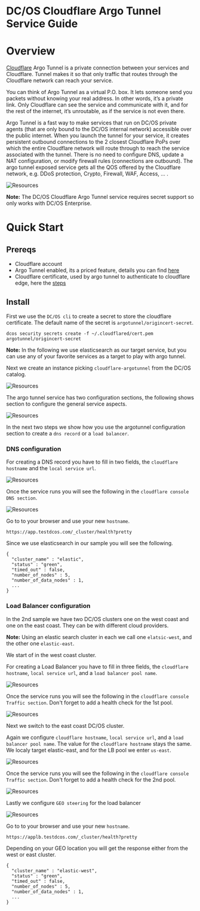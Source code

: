 # DC/OS Cloudflare Argo Tunnel Service Guide


# Overview

[Cloudflare](https://www.cloudflare.com/) Argo Tunnel is a private connection between your services and Cloudflare. Tunnel makes it so that only traffic that routes through the Cloudflare network can reach your service.

You can think of Argo Tunnel as a virtual P.O. box. It lets someone send you packets without knowing your real address. In other words, it’s a private link. Only Cloudflare can see the service and communicate with it, and for the rest of the internet, it’s unroutable, as if the service is not even there.

Argo Tunnel is a fast way to make services that run on DC/OS private agents (that are only bound to the DC/OS internal network) accessible over the public internet. When you launch the tunnel for your service, it creates persistent outbound connections to the 2 closest Cloudflare PoPs over which the entire Cloudflare network will route through to reach the service associated with the tunnel. There is no need to configure DNS, update a NAT configuration, or modify firewall rules (connections are outbound). The argo tunnel exposed service gets all the QOS offered by the Cloudflare network, e.g. DDoS protection, Crypto, Firewall, WAF, Access, ... .


![Resources](img/over01.png)

**Note:** The DC/OS Cloudflare Argo Tunnel service requires secret support so only works with DC/OS Enterprise.


# Quick Start

## Prereqs

* Cloudflare account
* Argo Tunnel enabled, its a priced feature, details you can find [here](https://www.cloudflare.com/plans/)
* Cloudflare certificate, used by argo tunnel to authenticate to cloudflare edge, here the [steps](https://developers.cloudflare.com/argo-tunnel/quickstart/)


## Install

First we use the `DC/OS cli` to create a secret to store the cloudflare certificate. The default name of the secret is `argotunnel/origincert-secret`.
```
dcos security secrets create -f ~/.cloudflared/cert.pem argotunnel/origincert-secret
```

**Note:** In the following we use elasticsearch as our target service, but you can use any of your favorite services as a target to play with argo tunnel.

Next we create an instance picking `cloudflare-argotunnel` from the DC/OS catalog.

![Resources](img/inst01.png)

The argo tunnel service has two configuration sections, the following shows section to configure the general service aspects.

![Resources](img/dns01.png)

In the next two steps we show how you use the argotunnel configuration section to create a `dns record` or a `load balancer`.

### DNS configuration

For creating a DNS record you have to fill in two fields, the `cloudflare hostname` and the `local service url`.

![Resources](img/dns02.png)

Once the service runs you will see the following in the `cloudflare console DNS section`.

![Resources](img/dns03.png)

Go to to your browser and use your new `hostname`.
```
https://app.testdcos.com/_cluster/health?pretty
```

Since we use elasticsearch in our sample you will see the following.
```
{
  "cluster_name" : "elastic",
  "status" : "green",
  "timed_out" : false,
  "number_of_nodes" : 5,
  "number_of_data_nodes" : 1,
  ...
}
```

### Load Balancer configuration

In the 2nd sample we have two DC/OS clusters one on the west coast and one on the east coast. They can be with different cloud providers.

**Note:** Using an elastic search cluster in each we call one `elatsic-west`, and the other one `elastic-east`.

We start of in the west coast cluster.

For creating a Load Balancer you have to fill in three fields, the `cloudflare hostname`, `local service url`, and a `load balancer pool name`.

![Resources](img/lb01.png)

Once the service runs you will see the following in the `cloudflare console Traffic section`. Don't forget to add a health check for the 1st pool.

![Resources](img/lb02.png)

Next we switch to the east coast DC/OS cluster.

Again we configure `cloudflare hostname`, `local service url`, and a `load balancer pool name`. The value for the `cloudflare hostname` stays the same. We localy target elastic-east, and for the LB pool we enter `us-east`.

![Resources](img/lb03.png)

Once the service runs you will see the following in the `cloudflare console Traffic section`. Don't forget to add a health check for the 2nd pool.

![Resources](img/lb04.png)

Lastly we configure `GEO steering` for the load balancer

![Resources](img/lb05.png)

Go to to your browser and use your new `hostname`.
```
https://applb.testdcos.com/_cluster/health?pretty
```

Depending on your GEO location you will get the response either from the west or east cluster.
```
{
  "cluster_name" : "elastic-west",
  "status" : "green",
  "timed_out" : false,
  "number_of_nodes" : 5,
  "number_of_data_nodes" : 1,
  ...
}
```
